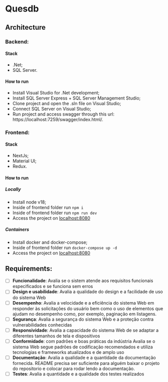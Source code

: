 # Quesdb

## Architecture

### Backend:

#### Stack

- .Net;
- SQL Server.

#### How to run

- Install Visual Studio for .Net development;
- Install SQL Server Express + SQL Server Management Studio;
- Clone project and open the .sln file on Visual Studio;
- Connect SQL Server on Visual Studio;
- Run project and access swagger through this url: https://localhost:7259/swagger/index.html/.

### Frontend:

#### Stack

- NextJs;
- Material UI;
- Redux.

#### How to run

##### Locally

- Install node v18;
- Inside of frontend folder run ```npm i```
- Inside of frontend folder run ```npm run dev```
- Access the project on [localhost:8080](http://localhost:8080)

##### Containers

- Install docker and docker-compose;
- Inside of frontend folder run ```docker-compose up -d```
- Access the project on [localhost:8080](http://localhost:8080)

## Requirements:

- [ ] **Funcionalidade**: Avalia se o sistem atende aos requisitos funcionais especificados e se funciona sem erros
- [ ] **Design e usabilidade**: Avalia a qualidade do design e a facilidade de uso do sistema Web
- [ ] **Desempenho**:	Avalia a velocidade e a eficiência do sistema Web em responder às solicitações do usuário bem como o uso de elementos que ajudam no desempenho como, por exemplo, paginação em listagens.
- [ ] **Segurança**:	Avalia a segurança do sistema Web e a proteção contra vulnerabilidades conhecidas
- [ ] **Responsividade**:	Avalia a capacidade do sistema Web de se adaptar a diferentes tamanhos de tela e dispositivos
- [ ] **Conformidade**: com padrões e boas práticas da indústria	Avalia se o sistema Web segue padrões de codificação recomendados e utiliza tecnologias e frameworks atualizados e de amplo uso
- [ ] **Documentação**:	Avalia a qualidade e a quantidade da documentação fornecida. README precisa ser suficiente para alguém baixar o projeto do repositorio e colocar para rodar lendo a documentação.
- [ ] **Testes**:	Avalia a quantidade e a qualidade dos testes realizados
